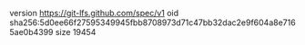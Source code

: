 version https://git-lfs.github.com/spec/v1
oid sha256:5d0ee66f27595349945fbb8708973d71c47bb32dac2e9f604a8e7165ae0b4399
size 19454
